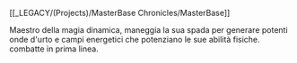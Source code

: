 [[_LEGACY/(Projects)/MasterBase Chronicles/MasterBase]]

Maestro della magia dinamica, maneggia la sua spada per generare potenti onde d'urto e campi energetici che potenziano le sue abilità fisiche. combatte in prima linea.